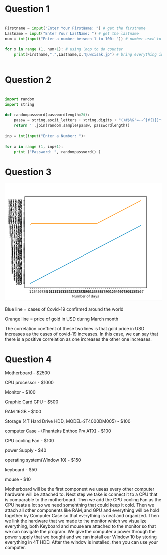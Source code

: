 # Question 1

```.py

Firstname = input("Enter Your FirstName: ") # get the firstname
Lastname = input("Enter Your LastName: ") # get the lastname
num = int(input("Enter a number between 1 to 100: ")) # number used to generate the emails

for x in range (1, num+1): # using loop to do counter
    print(Firstname,".",Lastname,x,"@uwcisak.jp") # bring everything in one print, it will continue until num reach the input



```

# Question 2

```.py

import random
import string

def randompassword(passwordlength=20):
    passw = string.ascii_letters + string.digits + "()#$%&'=-~^|¥{}[]*+><?;:!"
    return ''.join(random.sample(passw, passwordlength))

inp = int(input("Enter a Number: "))

for x in range (1, inp+1):
    print ("Password: ", randompassword() )

```

# Question 3

![MartialDec](goldprice.png)

Blue line = cases of Covid-19 confirmed around the world

Orange line = price of gold in USD during March month

The correlation coeffient of these two lines is that gold price in USD increases as the cases of covid-19 increases. In this case, we can say that there is a positive correlation as one increases the other one increases. 

# Question 4

Motherboard - $2500

CPU processor - $1000

Monitor - $100

Graphic Card GPU - $500

RAM 16GB - $100

Storage (4T Hard Drive HDD, MODEL-ST4000DM005) - $100

computer Case - (Phanteks Enthoo Pro ATX) - $100

CPU cooling Fan - $100

power Supply - $40

operating system(Window 10) - $150

keyboard - $50

mouse - $10


Motherboard will be the first component we useas every other computer hardware will be attached to. Next step we take is 
connect it to a CPU that is comparable to the motherboard. Then we add the CPU cooling Fan as the CPU heats a lot so we need somehthing that could keep it cold. Then we attach all other components like RAM, and GPU and everything will be hold together by Computer Case so that everything is neat and organized. Then we link the hardware that we made to the monitor which we visualize everything, both Keyboard and mouse are attached to the monitor so that we can navigate the program. We give the computer a power through the power supply that we bought and we can install our Window 10 by storing everything in 4T HDD. After the window is installed, then you can use your computer. 
